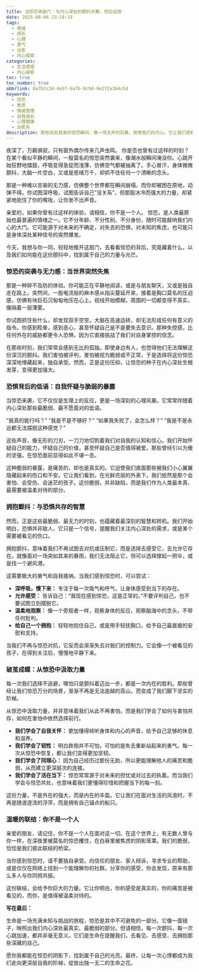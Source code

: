 ```yaml
---
title: 当惊恐来敲门：与内心深处的颤抖共舞，然后绽放
date: 2025-08-06 23:18:19
tags:
  - 情绪
  - 成长
  - 心理
  - 勇气
  - 治愈
  - 内心探索
categories:
  - 生活感悟
  - 内心探索
toc: true
toc_number: true
abbrlink: 8a7b2c3d-4e5f-6a7b-8c9d-0e1f2a3b4c5d
keywords:
  - 惊恐
  - 焦虑
  - 情绪管理
  - 自我成长
  - 心理健康
  - 治愈系
description: 那些突如其来的惊恐瞬间，像一场无声的风暴，席卷我们的内心。它让我们感到无助、脆弱，甚至怀疑自己。但亲爱的，请相信，每一次颤抖，每一次心跳加速，都并非毫无意义。它们是生命在提醒我们，去看见、去感受、去拥抱那些深藏的自己。这篇文章，想与你一同探索惊恐的本质，如何在它的阴影下找到光亮，最终，让每一次心悸都成为我们走向更深层自我的阶梯。
---
```


夜深了，万籁俱寂，只有窗外偶尔传来几声虫鸣。
你是否也曾有过这样的时刻？
在某个看似平静的瞬间，一股莫名的惊恐突然袭来，像潮水般瞬间淹没你。心跳开始狂野地擂鼓，呼吸变得急促而浅薄，仿佛空气都被抽离了。手心冒汗，身体微微颤抖，大脑一片空白，又或是思绪万千，却抓不住任何一个清晰的念头。

那是一种难以言喻的无力感，仿佛整个世界都在瞬间崩塌，而你却被困在原地，动弹不得。你试图深呼吸，试图告诉自己“没关系”，但那股冰冷而强大的力量，却紧紧地扼住了你的喉咙，让你发不出声音。

亲爱的，如果你曾有过这样的体验，请相信，你不是一个人。
惊恐，是人类最原始也最普遍的情绪之一。它不分年龄、不分性别、不分身份，随时可能敲响我们内心的大门。它可能源于对未来的不确定，对失去的恐惧，对未知的焦虑，也可能只是身体深处某种信号的突然爆发。

今天，我想与你一同，轻轻地推开这扇门，去看看惊恐的背后，究竟藏着什么，以及我们如何能在这份颤抖中，找到属于自己的力量与光芒。

### 惊恐的突袭与无力感：当世界突然失焦

那是一种猝不及防的体验。你可能正在平静地阅读，或是与朋友聊天，又或是独自走在路上。突然间，一股电流般的麻木感从指尖蔓延开来，接着是胸口莫名的压迫感，仿佛有块巨石沉甸甸地压在心上。视线开始模糊，周围的一切都变得不真实，像隔着一层薄雾。

你试图抓住些什么，却发现双手空空。大脑在高速运转，却无法形成任何有意义的指令。你感到眩晕，感到恶心，甚至怀疑自己是不是要失去意识。那种失控感，比任何外在的威胁都更令人恐惧，因为它直接挑战了我们对自身掌控的信念。

在那些时刻，我们常常会感到无比的孤独。即使身边有人，也觉得他们无法理解这份深沉的颤抖。我们害怕被评判，害怕被视为脆弱或不正常，于是选择将这份惊恐深深地埋藏起来，独自承受。然而，正是这份压抑，让惊恐的种子在内心深处生根发芽，变得更加强大。

### 恐惧背后的低语：自我怀疑与脆弱的暴露

当惊恐来袭，它不仅仅是生理上的反应，更是一场深刻的心理风暴。它常常伴随着内心深处那些最脆弱、最不愿面对的低语。

“我真的能行吗？”
“我是不是不够好？”
“如果我失败了，会怎么样？”
“我是不是永远都无法摆脱这种感觉？”

这些声音，像无形的刀刃，一刀刀地切割着我们对自我的认知和信心。我们开始怀疑自己的能力，怀疑自己的价值，甚至怀疑自己是否值得被爱。那些曾经引以为傲的坚强，在惊恐面前显得如此不堪一击。

这种脆弱的暴露，是痛苦的，却也是真实的。它迫使我们直面那些被我们小心翼翼隐藏起来的伤口和不安。它让我们看到，在光鲜亮丽的外表下，我们依然是那个会害怕、会受伤、会迷茫的孩子。这份脆弱，并非缺陷，而是我们作为人类最本真、最需要被温柔对待的部分。

### 拥抱颤抖：与恐惧共存的智慧

然而，正是这些最脆弱、最无力的时刻，也蕴藏着最深刻的智慧和转机。我们开始明白，恐惧并非敌人，它只是一个信号，提醒我们关注内心深处的需求，或是某个需要被看见的伤口。

拥抱颤抖，意味着我们不再试图去对抗或压制它，而是选择去感受它，去允许它存在。就像面对一场突如其来的暴雨，我们无法阻止它，但可以选择撑起一把伞，或是找一个避风港。

这需要极大的勇气和自我接纳。当我们感到惊恐时，可以尝试：

*   **深呼吸，慢下来：** 专注于每一次吸气和呼气，让身体感受到当下的存在。
*   **允许感受：** 告诉自己：“我现在感到惊恐，这是正常的。”不要评判自己，也不要试图立刻摆脱它。
*   **温柔地观察：** 像一个旁观者一样，观察身体的反应，观察脑海中的念头，不带任何批判。
*   **给自己一个拥抱：** 轻轻地抱住自己，或是用手轻抚胸口，给予自己最直接的安慰和支持。

当我们不再与惊恐对抗，它反而会渐渐失去对我们的控制力。它会像一个被看见的孩子，在得到关注后，慢慢地平静下来。

### 破茧成蝶：从惊恐中汲取力量

每一次我们选择不逃避，哪怕只是颤抖着迈出一步，都是一次内在的胜利。那些曾经让我们惊恐万分的场景，渐渐不再是无法逾越的高山，而变成了我们脚下坚实的阶梯。

从惊恐中汲取力量，并非意味着我们从此不再害怕，而是我们学会了如何与害怕共存，如何在害怕中依然选择前行。

*   **我们学会了自我关怀：** 更加懂得倾听身体和内心的声音，给予自己足够的休息和滋养。
*   **我们学会了韧性：** 明白跌倒并不可怕，可怕的是失去重新站起来的勇气。每一次从惊恐中恢复，都让我们变得更加坚韧。
*   **我们学会了同理心：** 因为自己经历过那份无助，所以更能理解他人的痛苦和脆弱，从而建立更深层次的连接。
*   **我们学会了活在当下：** 惊恐常常源于对未来的担忧或对过去的执着。而当我们学会与惊恐共处，也意味着我们更懂得珍惜和把握当下的每一刻。

这份力量，不是外在的强大，而是内在的丰盈。它让我们在面对生活的风浪时，不再是随波逐流的浮萍，而是拥有自己锚点的船只。

### 温暖的联结：你不是一个人

亲爱的朋友，请记住，你不是一个人在面对这一切。在这个世界上，有无数人曾与你一样，在深夜里被莫名的惊恐攫住，在白昼里被焦虑的阴影笼罩。我们的脆弱，恰恰是我们彼此联结的桥梁。

当你感到惊恐时，请不要独自承受。向信任的朋友、家人倾诉，寻求专业的帮助，或是仅仅在网络上找到一个能理解你的社群。分享你的感受，你会发现，原来有那么多人与你同频共振。

这份联结，会给予你巨大的力量。它让你明白，你的感受是真实的，你的痛苦是被看见的，而你，是值得被温柔对待的。

**写在最后：**

生命是一场充满未知与挑战的旅程，惊恐是其中不可避免的一部分。它像一面镜子，映照出我们内心深处最真实、最脆弱的部分。但请相信，每一次颤抖，每一次心跳加速，都并非毫无意义。它们是生命在提醒我们，去看见、去感受、去拥抱那些深藏的自己。

愿你我都能在惊恐的阴影下，找到属于自己的光亮，最终，让每一次心悸都成为我们走向更深层自我的阶梯，绽放出独一无二的生命之花。